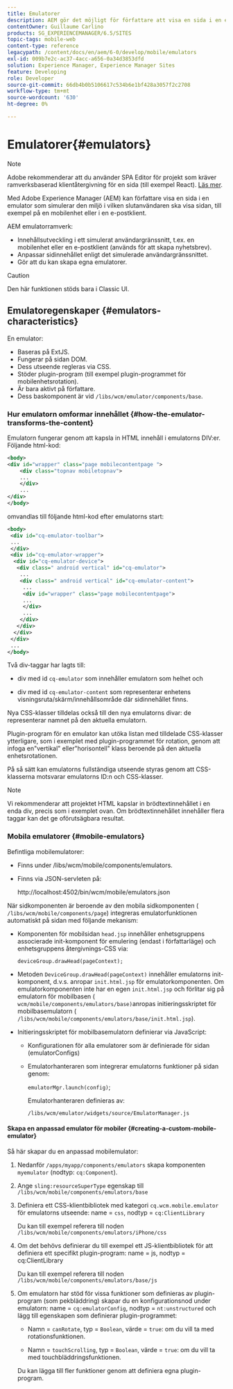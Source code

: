 ```yaml
---
title: Emulatorer
description: AEM gör det möjligt för författare att visa en sida i en emulator som simulerar den miljö i vilken slutanvändaren ska visa sidan
contentOwner: Guillaume Carlino
products: SG_EXPERIENCEMANAGER/6.5/SITES
topic-tags: mobile-web
content-type: reference
legacypath: /content/docs/en/aem/6-0/develop/mobile/emulators
exl-id: 009b7e2c-ac37-4acc-a656-0a34d3853dfd
solution: Experience Manager, Experience Manager Sites
feature: Developing
role: Developer
source-git-commit: 66db4b0b5106617c534b6e1bf428a3057f2c2708
workflow-type: tm+mt
source-wordcount: '630'
ht-degree: 0%

---
```


# Emulatorer{#emulators}

>[!NOTE]
>
>Adobe rekommenderar att du använder SPA Editor för projekt som kräver ramverksbaserad klientåtergivning för en sida (till exempel React). [Läs mer](/help/sites-developing/spa-overview.md).

Med Adobe Experience Manager (AEM) kan författare visa en sida i en emulator som simulerar den miljö i vilken slutanvändaren ska visa sidan, till exempel på en mobilenhet eller i en e-postklient.

AEM emulatorramverk:

* Innehållsutveckling i ett simulerat användargränssnitt, t.ex. en mobilenhet eller en e-postklient (används för att skapa nyhetsbrev).
* Anpassar sidinnehållet enligt det simulerade användargränssnittet.
* Gör att du kan skapa egna emulatorer.

>[!CAUTION]
>
>Den här funktionen stöds bara i Classic UI.

## Emulatoregenskaper {#emulators-characteristics}

En emulator:

* Baseras på ExtJS.
* Fungerar på sidan DOM.
* Dess utseende regleras via CSS.
* Stöder plugin-program (till exempel plugin-programmet för mobilenhetsrotation).
* Är bara aktivt på författare.
* Dess baskomponent är vid `/libs/wcm/emulator/components/base`.

### Hur emulatorn omformar innehållet {#how-the-emulator-transforms-the-content}

Emulatorn fungerar genom att kapsla in HTML innehåll i emulatorns DIV:er. Följande html-kod:

```xml
<body>
<div id="wrapper" class="page mobilecontentpage ">
    <div class="topnav mobiletopnav">
    ...
    </div>
    ...
</div>
</body>
```

omvandlas till följande html-kod efter emulatorns start:

```xml
<body>
 <div id="cq-emulator-toolbar">
 ...
 </div>
 <div id="cq-emulator-wrapper">
  <div id="cq-emulator-device">
   <div class=" android vertical" id="cq-emulator">
    ...
    <div class=" android vertical" id="cq-emulator-content">
     ...
     <div id="wrapper" class="page mobilecontentpage">
     ...
     </div>
     ...
    </div>
   </div>
  </div>
 </div>
 ...
</body>
```

Två div-taggar har lagts till:

* div med id `cq-emulator` som innehåller emulatorn som helhet och

* div med id `cq-emulator-content` som representerar enhetens visningsruta/skärm/innehållsområde där sidinnehållet finns.

Nya CSS-klasser tilldelas också till den nya emulatorns divar: de representerar namnet på den aktuella emulatorn.

Plugin-program för en emulator kan utöka listan med tilldelade CSS-klasser ytterligare, som i exemplet med plugin-programmet för rotation, genom att infoga en&quot;vertikal&quot; eller&quot;horisontell&quot; klass beroende på den aktuella enhetsrotationen.

På så sätt kan emulatorns fullständiga utseende styras genom att CSS-klasserna motsvarar emulatorns ID:n och CSS-klasser.

>[!NOTE]
>
>Vi rekommenderar att projektet HTML kapslar in brödtextinnehållet i en enda div, precis som i exemplet ovan. Om brödtextinnehållet innehåller flera taggar kan det ge oförutsägbara resultat.

### Mobila emulatorer {#mobile-emulators}

Befintliga mobilemulatorer:

* Finns under /libs/wcm/mobile/components/emulators.
* Finns via JSON-servleten på:

  http://localhost:4502/bin/wcm/mobile/emulators.json

När sidkomponenten är beroende av den mobila sidkomponenten ( `/libs/wcm/mobile/components/page`) integreras emulatorfunktionen automatiskt på sidan med följande mekanism:

* Komponenten för mobilsidan `head.jsp` innehåller enhetsgruppens associerade init-komponent för emulering (endast i författarläge) och enhetsgruppens återgivnings-CSS via:

  `deviceGroup.drawHead(pageContext);`

* Metoden `DeviceGroup.drawHead(pageContext)` innehåller emulatorns init-komponent, d.v.s. anropar `init.html.jsp` för emulatorkomponenten. Om emulatorkomponenten inte har en egen `init.html.jsp` och förlitar sig på emulatorn för mobilbasen ( `wcm/mobile/components/emulators/base)`anropas initieringsskriptet för mobilbasemulatorn ( `/libs/wcm/mobile/components/emulators/base/init.html.jsp`).

* Initieringsskriptet för mobilbasemulatorn definierar via JavaScript:

   * Konfigurationen för alla emulatorer som är definierade för sidan (emulatorConfigs)
   * Emulatorhanteraren som integrerar emulatorns funktioner på sidan genom:

     `emulatorMgr.launch(config)`;

     Emulatorhanteraren definieras av:

     `/libs/wcm/emulator/widgets/source/EmulatorManager.js`

#### Skapa en anpassad emulator för mobiler {#creating-a-custom-mobile-emulator}

Så här skapar du en anpassad mobilemulator:

1. Nedanför `/apps/myapp/components/emulators` skapa komponenten `myemulator` (nodtyp: `cq:Component`).

1. Ange `sling:resourceSuperType` egenskap till `/libs/wcm/mobile/components/emulators/base`

1. Definiera ett CSS-klientbibliotek med kategori `cq.wcm.mobile.emulator` för emulatorns utseende: name = `css`, nodtyp = `cq:ClientLibrary`

   Du kan till exempel referera till noden `/libs/wcm/mobile/components/emulators/iPhone/css`

1. Om det behövs definierar du till exempel ett JS-klientbibliotek för att definiera ett specifikt plugin-program: name = js, nodtyp = cq:ClientLibrary

   Du kan till exempel referera till noden `/libs/wcm/mobile/components/emulators/base/js`

1. Om emulatorn har stöd för vissa funktioner som definieras av plugin-program (som pekbläddring) skapar du en konfigurationsnod under emulatorn: name = `cq:emulatorConfig`, nodtyp = `nt:unstructured` och lägg till egenskapen som definierar plugin-programmet:

   * Namn = `canRotate`, typ = `Boolean`, värde = `true`: om du vill ta med rotationsfunktionen.

   * Namn = `touchScrolling`, typ = `Boolean`, värde = `true`: om du vill ta med touchbläddringsfunktionen.

   Du kan lägga till fler funktioner genom att definiera egna plugin-program.
